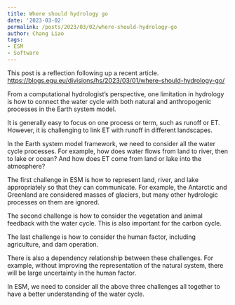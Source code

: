 ```yaml
---
title: Where should hydrology go
date: '2023-03-02'
permalink: /posts/2023/03/02/where-should-hydrology-go
author: Chang Liao
tags:
- ESM
- Software
---
```


This post is a reflection following up a recent article.
https://blogs.egu.eu/divisions/hs/2023/03/01/where-should-hydrology-go/

From a computational hydrologist’s perspective, one limitation in hydrology is how to connect 
the water cycle with both natural and anthropogenic processes in the Earth system model.

It is generally easy to focus on one process or term, such as runoff or ET. However, it is challenging to link ET with runoff in different landscapes. 

In the Earth system model framework, we need to consider all the water cycle processes. For example, how does water flows from land to river, then to lake or ocean? And how does ET come from land or lake into the atmosphere?

The first challenge in ESM is how to represent land, river, and lake appropriately so that they can communicate. For example, the Antarctic and Greenland are considered masses of glaciers, but many other hydrologic processes on them are ignored. 

The second challenge is how to consider the vegetation and animal feedback with the water cycle. This is also important for the carbon cycle.

The last challenge is how to consider the human factor, including agriculture, and dam operation.

There is also a dependency relationship between these challenges. For example, without improving the representation of the natural system, there will be large uncertainty in the human factor. 

In ESM, we need to consider all the above three challenges all together to have a better understanding of the water cycle.


